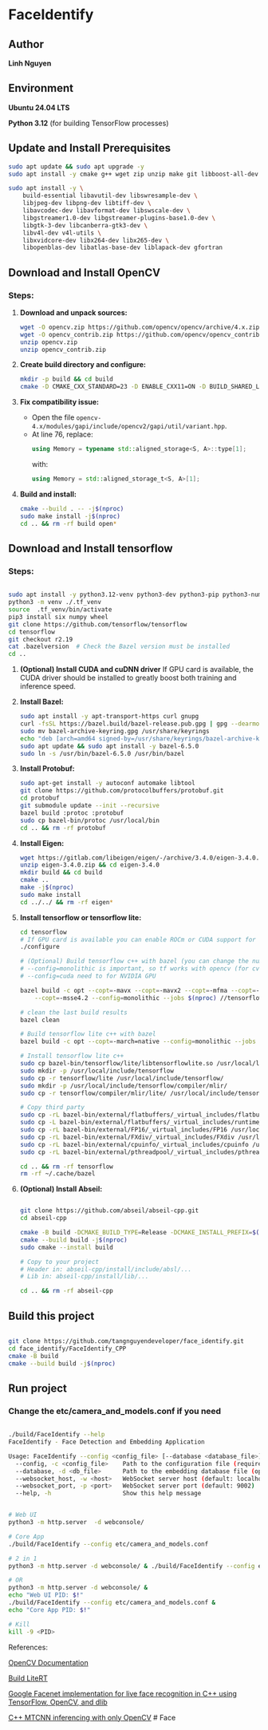 # FaceIdentify

## Author
**Linh Nguyen**  

## Environment
**Ubuntu 24.04 LTS**

**Python 3.12** (for building TensorFlow processes)

## Update and Install Prerequisites
```sh
sudo apt update && sudo apt upgrade -y
sudo apt install -y cmake g++ wget zip unzip make git libboost-all-dev libgtk2.0-dev pkg-config

sudo apt install -y \
    build-essential libavutil-dev libswresample-dev \
    libjpeg-dev libpng-dev libtiff-dev \
    libavcodec-dev libavformat-dev libswscale-dev \
    libgstreamer1.0-dev libgstreamer-plugins-base1.0-dev \
    libgtk-3-dev libcanberra-gtk3-dev \
    libv4l-dev v4l-utils \
    libxvidcore-dev libx264-dev libx265-dev \
    libopenblas-dev libatlas-base-dev liblapack-dev gfortran

```

## Download and Install OpenCV

### Steps:
1. **Download and unpack sources:**
    ```sh
    wget -O opencv.zip https://github.com/opencv/opencv/archive/4.x.zip
    wget -O opencv_contrib.zip https://github.com/opencv/opencv_contrib/archive/4.x.zip
    unzip opencv.zip
    unzip opencv_contrib.zip
    ```

2. **Create build directory and configure:**
    ```sh
    mkdir -p build && cd build
    cmake -D CMAKE_CXX_STANDARD=23 -D ENABLE_CXX11=ON -D BUILD_SHARED_LIBS=ON -D CMAKE_BUILD_TYPE=Release -DOPENCV_EXTRA_MODULES_PATH=../opencv_contrib-4.x/modules ../opencv-4.x
    ```

3. **Fix compatibility issue:**
    - Open the file `opencv-4.x/modules/gapi/include/opencv2/gapi/util/variant.hpp`.
    - At line 76, replace:
      ```cpp
      using Memory = typename std::aligned_storage<S, A>::type[1];
      ```
      with:
      ```cpp
      using Memory = std::aligned_storage_t<S, A>[1];
      ```

4. **Build and install:**
    ```sh
    cmake --build . -- -j$(nproc)
    sudo make install -j$(nproc)
    cd .. && rm -rf build open*
    ```

## Download and Install tensorflow 

### Steps:

```sh

sudo apt install -y python3.12-venv python3-dev python3-pip python3-numpy python3-wheel
python3 -m venv ./.tf_venv
source  .tf_venv/bin/activate
pip3 install six numpy wheel
git clone https://github.com/tensorflow/tensorflow
cd tensorflow
git checkout r2.19
cat .bazelversion  # Check the Bazel version must be installed
cd ..

```

1. **(Optional) Install CUDA and cuDNN driver**
    If GPU card is available, the CUDA driver should be installed to greatly boost both training and inference speed.

2. **Install Bazel:**
    ```sh
    sudo apt install -y apt-transport-https curl gnupg
    curl -fsSL https://bazel.build/bazel-release.pub.gpg | gpg --dearmor >bazel-archive-keyring.gpg
    sudo mv bazel-archive-keyring.gpg /usr/share/keyrings
    echo "deb [arch=amd64 signed-by=/usr/share/keyrings/bazel-archive-keyring.gpg] https://storage.googleapis.com/bazel-apt stable jdk1.8" | sudo tee /etc/apt/sources.list.d/bazel.list
    sudo apt update && sudo apt install -y bazel-6.5.0
    sudo ln -s /usr/bin/bazel-6.5.0 /usr/bin/bazel
    ```

3. **Install Protobuf:**
    ```sh
    sudo apt-get install -y autoconf automake libtool
    git clone https://github.com/protocolbuffers/protobuf.git
    cd protobuf
    git submodule update --init --recursive
    bazel build :protoc :protobuf
    sudo cp bazel-bin/protoc /usr/local/bin
    cd .. && rm -rf protobuf
    ```

4. **Install Eigen:**
    ```sh
    wget https://gitlab.com/libeigen/eigen/-/archive/3.4.0/eigen-3.4.0.zip
    unzip eigen-3.4.0.zip && cd eigen-3.4.0
    mkdir build && cd build
    cmake ..
    make -j$(nproc)
    sudo make install
    cd ../../ && rm -rf eigen*
    ```

5. **Install tensorflow or tensorflow lite:**
    ```sh
    cd tensorflow
    # If GPU card is available you can enable ROCm or CUDA support for TensorFlow.
    ./configure

    # (Optional) Build tensorflow c++ with bazel (you can change the number of cores used with jobs flag)
    # --config=monolithic is important, so tf works with opencv (for cv::imread)
    # --config=cuda need to for NVIDIA GPU

    bazel build -c opt --copt=-mavx --copt=-mavx2 --copt=-mfma --copt=-mfpmath=both \
        --copt=-msse4.2 --config=monolithic --jobs $(nproc) //tensorflow:libtensorflow_cc.so
    
    # clean the last build results
    bazel clean

    # Build tensorflow lite c++ with bazel 
    bazel build -c opt --copt=-march=native --config=monolithic --jobs $(nproc)  //tensorflow/lite:libtensorflowlite.so

    # Install tensorflow lite c++
    sudo cp bazel-bin/tensorflow/lite/libtensorflowlite.so /usr/local/lib/
    sudo mkdir -p /usr/local/include/tensorflow
    sudo cp -r tensorflow/lite /usr/local/include/tensorflow/
    sudo mkdir -p /usr/local/include/tensorflow/compiler/mlir/
    sudo cp -r tensorflow/compiler/mlir/lite/ /usr/local/include/tensorflow/compiler/mlir/

    # Copy third party 
    sudo cp -rL bazel-bin/external/flatbuffers/_virtual_includes/flatbuffers/flatbuffers /usr/local/include/
    sudo cp -L bazel-bin/external/flatbuffers/_virtual_includes/runtime_cc/flatbuffers/* /usr/local/include/flatbuffers
    sudo cp -rL bazel-bin/external/FP16/_virtual_includes/FP16 /usr/local/include/
    sudo cp -rL bazel-bin/external/FXdiv/_virtual_includes/FXdiv /usr/local/include/
    sudo cp -rL bazel-bin/external/cpuinfo/_virtual_includes/cpuinfo /usr/local/include/
    sudo cp -rL bazel-bin/external/pthreadpool/_virtual_includes/pthreadpool /usr/local/include/

    cd .. && rm -rf tensorflow
    rm -rf ~/.cache/bazel

    ```

6. **(Optional) Install Abseil:**
    ```sh
    
    git clone https://github.com/abseil/abseil-cpp.git
    cd abseil-cpp

    cmake -B build -DCMAKE_BUILD_TYPE=Release -DCMAKE_INSTALL_PREFIX=$(pwd)/install
    cmake --build build -j$(nproc)
    sudo cmake --install build

    # Copy to your project
    # Header in: abseil-cpp/install/include/absl/...
    # Lib in: abseil-cpp/install/lib/...

    cd .. && rm -rf abseil-cpp

    ```

## Build this project

```sh

git clone https://github.com/tangnguyendeveloper/face_identify.git
cd face_identify/FaceIdentify_CPP
cmake -B build
cmake --build build -j$(nproc)

```

## Run project
### Change the etc/camera_and_models.conf if you need

```sh

./build/FaceIdentify --help
FaceIdentify - Face Detection and Embedding Application

Usage: FaceIdentify --config <config_file> [--database <database_file>]
  --config, -c <config_file>    Path to the configuration file (required)
  --database, -d <db_file>      Path to the embedding database file (optional)
  --websocket_host, -w <host>   WebSocket server host (default: localhost)
  --websocket_port, -p <port>   WebSocket server port (default: 9002)
  --help, -h                    Show this help message


# Web UI
python3 -m http.server  -d webconsole/

# Core App
./build/FaceIdentify --config etc/camera_and_models.conf

# 2 in 1
python3 -m http.server -d webconsole/ & ./build/FaceIdentify --config etc/camera_and_models.conf

# OR
python3 -m http.server -d webconsole/ & 
echo "Web UI PID: $!"
./build/FaceIdentify --config etc/camera_and_models.conf &
echo "Core App PID: $!"

# Kill
kill -9 <PID>


```


References:

[OpenCV Documentation](https://docs.opencv.org/4.x/d9/df8/tutorial_root.html)

[Build LiteRT](https://ai.google.dev/edge/litert/build/arm)

[Google Facenet implementation for live face recognition in C++ using TensorFlow, OpenCV, and dlib](https://github.com/nwesem/facenet_cpp_tensorflow/tree/master)

[C++ MTCNN inferencing with only OpenCV](https://github.com/egcode/mtcnn-opencv)
#   F a c e  
 